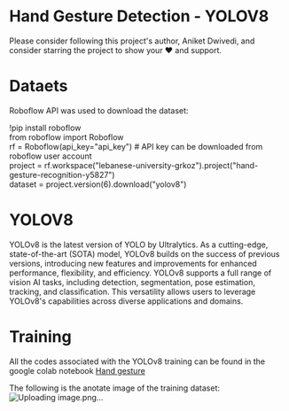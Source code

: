 # Hand Gesture Detection - YOLOV8
Please consider following this project's author, Aniket Dwivedi, and consider starring the project to show your ❤️ and support.

# Dataets
Roboflow API was used to download the dataset: <br>

!pip install roboflow<br>
from roboflow import Roboflow<br>
rf = Roboflow(api_key="api_key")  # API key can be downloaded from roboflow user account<br>
project = rf.workspace("lebanese-university-grkoz").project("hand-gesture-recognition-y5827")<br>
dataset = project.version(6).download("yolov8")

# YOLOV8
YOLOv8 is the latest version of YOLO by Ultralytics. As a cutting-edge, state-of-the-art (SOTA) model, YOLOv8 builds on the success of previous versions, introducing new features and improvements for enhanced performance, flexibility, and efficiency. YOLOv8 supports a full range of vision AI tasks, including detection, segmentation, pose estimation, tracking, and classification. This versatility allows users to leverage YOLOv8's capabilities across diverse applications and domains.


# Training
All the codes associated with the YOLOv8 training can be found in the google colab notebook <a href='https://colab.research.google.com/drive/1SvcNtVWY9283iOsB2sHmpgiOgR0SEZtJ?authuser=1#scrollTo=RZpNfszhQIEe'> Hand gesture </a><br>

The following is the anotate image of the training dataset:<br>
![Uploading image.png…]()

